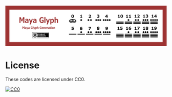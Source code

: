![MayaGlyph](https://raw.githubusercontent.com/AsPJT/AsPJT/master/Picture/maya_glyph.png)

# License

These codes are licensed under CC0.

[![CC0](https://mirrors.creativecommons.org/presskit/buttons/88x31/svg/cc-zero.svg "CC0")](http://creativecommons.org/publicdomain/zero/1.0/deed.en)
